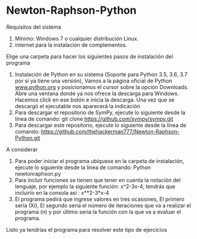 # Newton-Raphson-Python


Requisitos del sistema

1.	Mínimo: Windows 7 o cualquier distribución Linux.
2.	internet para la instalación de complementos.
	
Elige una carpeta para hacer los siguientes pasos de instalación del programa

1.	Instalación de Python en su sistema (Soporte para Python 3.5, 3.6, 3.7 por si ya tiene una versión), Vamos a la página oficial de Python www.python.org y posicionamos el cursor sobre la opción Downloads. Abre una ventana donde ya nos ofrece la descarga para Windows. Hacemos click en ese botón e inicia la descarga. Una vez que se descargó el ejecutable nos aparecerá la indicación
2.	Para descargar el repositorio de SymPy, ejecute lo siguiente desde la línea de comando: git clone https://github.com/sympy/sympy.git
3.	Para descargar este repositorio, ejecute lo siguiente desde la línea de comando: https://github.com/thehackerman777/Newton-Raphson-Python.git
	
A considerar

1.	Para poder iniciar el programa ubíquese en la carpeta de instalación, ejecute lo siguiente desde la línea de comando: Python newtonraphson.py
2.	Para incluir funciones se tienen que tener en cuenta la notación del lenguaje, por ejemplo la siguiente función: x^2-3x-4, tendrás que incluirlo en la consola así : x**2-3*x-4
3.	El programa pedirá que ingrese valores en tres ocasiones, El primero sería (Xi), El segundo seria el número de iteraciones que va a realizar el programa (n) y por último seria la función con la que va a evaluar el programa.

Listo ya tendrías el programa para resolver este tipo de ejercicios




